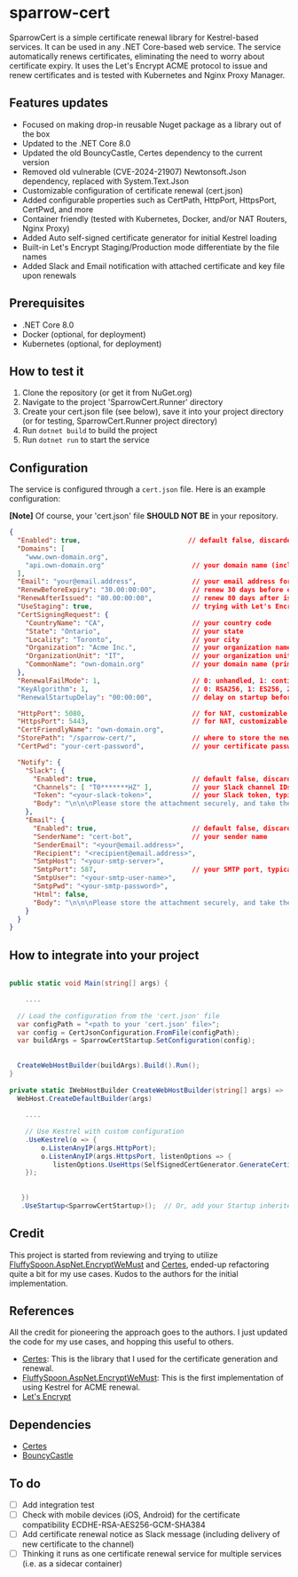 # sparrow-cert

SparrowCert is a simple certificate renewal library for Kestrel-based services. It can be used in any .NET Core-based web service. The service automatically renews certificates, eliminating the need to worry about certificate expiry. It uses the Let's Encrypt ACME protocol to issue and renew certificates and is tested with Kubernetes and Nginx Proxy Manager.

## Features updates

- Focused on making drop-in reusable Nuget package as a library out of the box
- Updated to the .NET Core 8.0
- Updated the old BouncyCastle, Certes dependency to the current version
- Removed old vulnerable (CVE-2024-21907) Newtonsoft.Json dependency, replaced with System.Text.Json
- Customizable configuration of certificate renewal (cert.json)
- Added configurable properties such as CertPath, HttpPort, HttpsPort, CertPwd, and more
- Container friendly (tested with Kubernetes, Docker, and/or NAT Routers, Nginx Proxy)
- Added Auto self-signed certificate generator for initial Kestrel loading
- Built-in Let's Encrypt Staging/Production mode differentiate by the file names
- Added Slack and Email notification with attached certificate and key file upon renewals

## Prerequisites

- .NET Core 8.0
- Docker (optional, for deployment)
- Kubernetes (optional, for deployment)

## How to test it

1. Clone the repository (or get it from NuGet.org)
2. Navigate to the project 'SparrowCert.Runner' directory
3. Create your cert.json file (see below), save it into your project directory (or for testing, SparrowCert.Runner project directory)
4. Run `dotnet build` to build the project
5. Run `dotnet run` to start the service

## Configuration

The service is configured through a `cert.json` file. Here is an example configuration:

**[Note]** Of course, your 'cert.json' file **SHOULD NOT BE** in your repository.

```json
{
  "Enabled": true,                           // default false, discarded if not enabled
  "Domains": [
    "www.own-domain.org",
    "api.own-domain.org"                      // your domain name (include sub-domains, if you have)
  ],
  "Email": "your@email.address",              // your email address for Let's Encrypt account
  "RenewBeforeExpiry": "30.00:00:00",         // renew 30 days before expiry (default 30 days)
  "RenewAfterIssued": "80.00:00:00",          // renew 80 days after issued (default null, which means do nothing)
  "UseStaging": true,                         // trying with Let's Encrypt Staging first
  "CertSigningRequest": {
    "CountryName": "CA",                      // your country code
    "State": "Ontario",                       // your state
    "Locality": "Toronto",                    // your city
    "Organization": "Acme Inc.",              // your organization name
    "OrganizationUnit": "IT",                 // your organization unit (department)
    "CommonName": "own-domain.org"            // your domain name (primary domain)
  },
  "RenewalFailMode": 1,                       // 0: unhandled, 1: continue, 2: retry
  "KeyAlgorithm": 1,                          // 0: RSA256, 1: ES256, 2: ES384, 3: ES512
  "RenewalStartupDelay": "00:00:00",          // delay on startup before renewing

  "HttpPort": 5080,                           // for NAT, customizable HTTP port (80 -> i.e. 5080)
  "HttpsPort": 5443,                          // for NAT, customizable HTTPS port (443 -> i.e. 5443)
  "CertFriendlyName": "own-domain.org",
  "StorePath": "/sparrow-cert/",              // where to store the new certificates (typically, with K8s Persistent Volume)
  "CertPwd": "your-cert-password",            // your certificate password when it is issued (or renewed)

  "Notify": {
    "Slack": {
      "Enabled": true,                        // default false, discarded if not enabled
      "Channels": [ "T0*******HZ" ],          // your Slack channel IDs for notification (get it from Slack channel details)
      "Token": "<your-slack-token>",          // your Slack token, typically starts with 'xoxb-'
      "Body": "\n\n\nPlease store the attachment securely, and take the necessary action accordingly.\n\n\n"
    },
    "Email": {
      "Enabled": true,                        // default false, discarded if not enabled
      "SenderName": "cert-bot",               // your sender name
      "SenderEmail": "<your@email.address>",
      "Recipient": "<recipient@email.address>",
      "SmtpHost": "<your-smtp-server>",
      "SmtpPort": 587,                        // your SMTP port, typically 587
      "SmtpUser": "<your-smtp-user-name>",
      "SmtpPwd": "<your-smtp-password>",
      "Html": false,
      "Body": "\n\n\nPlease store the attachment securely, and take the necessary action accordingly.\n\n\n"
    }
  }
}
```


## How to integrate into your project

```csharp

public static void Main(string[] args) {

    ....
  
  // Load the configuration from the 'cert.json' file      
  var configPath = "<path to your 'cert.json' file>";
  var config = CertJsonConfiguration.FromFile(configPath);
  var buildArgs = SparrowCertStartup.SetConfiguration(config);
   
   
  CreateWebHostBuilder(buildArgs).Build().Run();
}
 
private static IWebHostBuilder CreateWebHostBuilder(string[] args) =>
  WebHost.CreateDefaultBuilder(args)
    
    .... 
    
    // Use Kestrel with custom configuration
    .UseKestrel(o => { 
        o.ListenAnyIP(args.HttpPort);
        o.ListenAnyIP(args.HttpsPort, listenOptions => {
           listenOptions.UseHttps(SelfSignedCertGenerator.GenerateCertificate(args.Domain));
    });
        
        
   })
   .UseStartup<SparrowCertStartup>();  // Or, add your Startup inherited from SparrowCertStartup


```

## Credit

This project is started from reviewing and trying to utilize [FluffySpoon.AspNet.EncryptWeMust](https://github.com/ffMathy/FluffySpoon.AspNet.EncryptWeMust) and [Certes](https://github.com/fszlin/certes), ended-up refactoring quite a bit for my use cases. Kudos to the authors for the initial implementation.


## References

All the credit for pioneering the approach goes to the authors. I just updated the code for my use cases, and hopping this useful to others.

* [Certes](https://github.com/fszlin/certes): This is the library that I used for the certificate generation and renewal.
* [FluffySpoon.AspNet.EncryptWeMust](https://github.com/ffMathy/FluffySpoon.AspNet.EncryptWeMust): This is the first implementation of using Kestrel for ACME renewal.
* [Let's Encrypt](https://letsencrypt.org/)

## Dependencies

* [Certes](https://github.com/fszlin/certes)
* [BouncyCastle](https://www.bouncycastle.org/)


## To do

* [ ] Add integration test
* [ ] Check with mobile devices (iOS, Android) for the certificate compatibility ECDHE-RSA-AES256-GCM-SHA384
* [ ] Add certificate renewal notice as Slack message (including delivery of new certificate to the channel)
* [ ] Thinking it runs as one certificate renewal service for multiple services (i.e. as a sidecar container)
